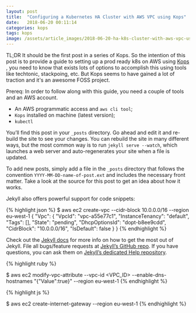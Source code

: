 ```yaml
---
layout: post
title:  "Configuring a Kubernetes HA Cluster with AWS VPC using Kops"
date:   2018-06-20 00:11:14
categories: kops
tags: kops
image: /assets/article_images/2018-06-20-ha-k8s-cluster-with-aws-vpc-using-kops/justin-campbell-706421--unsplash.jpg
---
```



TL;DR It should be the first post in a series of Kops. So the intention of this post is to provide a guide   to setting up a prod ready k8s on AWS using [Kops][kops-official-repo] , you need to know that exists lots of options to accomplish this using tools like techtonic, stackpoing, etc. But Kops seems to have gained a lot of traction and it's an awesome FOSS project.

  Prereq:
In order to follow along with this guide, you need a couple of tools and an AWS account.
- An AWS programmatic access and `aws cli tool`;
- `Kops` installed on machine (latest version);
- `kubectl`


You’ll find this post in your `_posts` directory. Go ahead and edit it and re-build the site to see your changes. You can rebuild the site in many different ways, but the most common way is to run `jekyll serve --watch`, which launches a web server and auto-regenerates your site when a file is updated.

To add new posts, simply add a file in the `_posts` directory that follows the convention `YYYY-MM-DD-name-of-post.ext` and includes the necessary front matter. Take a look at the source for this post to get an idea about how it works.

Jekyll also offers powerful support for code snippets:

{% highlight json %}
$ aws ec2 create-vpc --cidr-block 10.0.0.0/16 --region eu-west-1 { "Vpc": { "VpcId": "vpc-a55e77c1", "InstanceTenancy": "default", "Tags": [], "State": "pending", "DhcpOptionsId": "dopt-b8ee9cdd", "CidrBlock": "10.0.0.0/16", "IsDefault": false } }
{% endhighlight %}

Check out the [Jekyll docs][jekyll] for more info on how to get the most out of Jekyll. File all bugs/feature requests at [Jekyll’s GitHub repo][jekyll-gh]. If you have questions, you can ask them on [Jekyll’s dedicated Help repository][jekyll-help].

{% highlight ruby %}

$ aws ec2 modify-vpc-attribute --vpc-id <VPC_ID> --enable-dns-hostnames "{\"Value\":true}" --region eu-west-1
{% endhighlight %}

{% highlight js %}

$ aws ec2 create-internet-gateway --region eu-west-1
{% endhighlight %}

[kops-official-repo]: https://github.com/kubernetes/kops
[jekyll]:      http://jekyllrb.com
[jekyll-gh]:   https://github.com/jekyll/jekyll
[jekyll-help]: https://github.com/jekyll/jekyll-help
